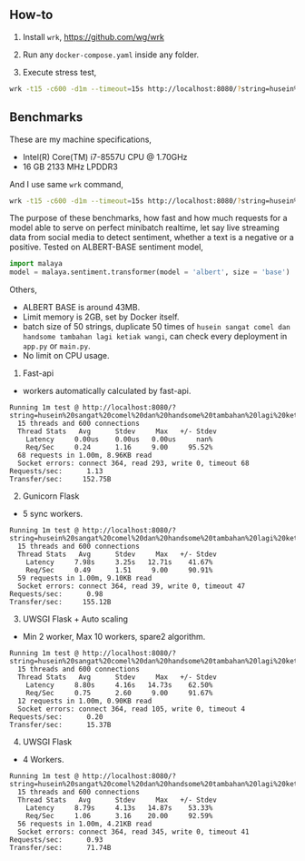 ## How-to

1. Install `wrk`, https://github.com/wg/wrk

2. Run any `docker-compose.yaml` inside any folder.

3. Execute stress test,

```bash
wrk -t15 -c600 -d1m --timeout=15s http://localhost:8080/?string=husein%20sangat%20comel%20dan%20handsome%20tambahan%20lagi%20ketiak%20wangi
```

## Benchmarks

These are my machine specifications,

- Intel(R) Core(TM) i7-8557U CPU @ 1.70GHz
- 16 GB 2133 MHz LPDDR3

And I use same `wrk` command,

```bash
wrk -t15 -c600 -d1m --timeout=15s http://localhost:8080/?string=husein%20sangat%20comel%20dan%20handsome%20tambahan%20lagi%20ketiak%20wangi
```

The purpose of these benchmarks, how fast and how much requests for a model able to serve on perfect minibatch realtime, let say live streaming data from social media to detect sentiment, whether a text is a negative or a positive. Tested on ALBERT-BASE sentiment model,

```python
import malaya
model = malaya.sentiment.transformer(model = 'albert', size = 'base')
```

Others,

- ALBERT BASE is around 43MB.
- Limit memory is 2GB, set by Docker itself.
- batch size of 50 strings, duplicate 50 times of `husein sangat comel dan handsome tambahan lagi ketiak wangi`, can check every deployment in `app.py` or `main.py`.
- No limit on CPU usage.

1. Fast-api

- workers automatically calculated by fast-api.

```text
Running 1m test @ http://localhost:8080/?string=husein%20sangat%20comel%20dan%20handsome%20tambahan%20lagi%20ketiak%20wangi
  15 threads and 600 connections
  Thread Stats   Avg      Stdev     Max   +/- Stdev
    Latency     0.00us    0.00us   0.00us     nan%
    Req/Sec     0.24      1.16     9.00     95.52%
  68 requests in 1.00m, 8.96KB read
  Socket errors: connect 364, read 293, write 0, timeout 68
Requests/sec:      1.13
Transfer/sec:     152.75B
```

2. Gunicorn Flask

- 5 sync workers.

```text
Running 1m test @ http://localhost:8080/?string=husein%20sangat%20comel%20dan%20handsome%20tambahan%20lagi%20ketiak%20wangi
  15 threads and 600 connections
  Thread Stats   Avg      Stdev     Max   +/- Stdev
    Latency     7.98s     3.25s   12.71s    41.67%
    Req/Sec     0.49      1.51     9.00     90.91%
  59 requests in 1.00m, 9.10KB read
  Socket errors: connect 364, read 39, write 0, timeout 47
Requests/sec:      0.98
Transfer/sec:     155.12B
```

3. UWSGI Flask + Auto scaling

- Min 2 worker, Max 10 workers, spare2 algorithm.

```text
Running 1m test @ http://localhost:8080/?string=husein%20sangat%20comel%20dan%20handsome%20tambahan%20lagi%20ketiak%20wangi
  15 threads and 600 connections
  Thread Stats   Avg      Stdev     Max   +/- Stdev
    Latency     8.80s     4.16s   14.73s    62.50%
    Req/Sec     0.75      2.60     9.00     91.67%
  12 requests in 1.00m, 0.90KB read
  Socket errors: connect 364, read 105, write 0, timeout 4
Requests/sec:      0.20
Transfer/sec:      15.37B
```

4. UWSGI Flask

- 4 Workers.

```text
Running 1m test @ http://localhost:8080/?string=husein%20sangat%20comel%20dan%20handsome%20tambahan%20lagi%20ketiak%20wangi
  15 threads and 600 connections
  Thread Stats   Avg      Stdev     Max   +/- Stdev
    Latency     8.79s     4.13s   14.87s    53.33%
    Req/Sec     1.06      3.16    20.00     92.59%
  56 requests in 1.00m, 4.21KB read
  Socket errors: connect 364, read 345, write 0, timeout 41
Requests/sec:      0.93
Transfer/sec:      71.74B
```

